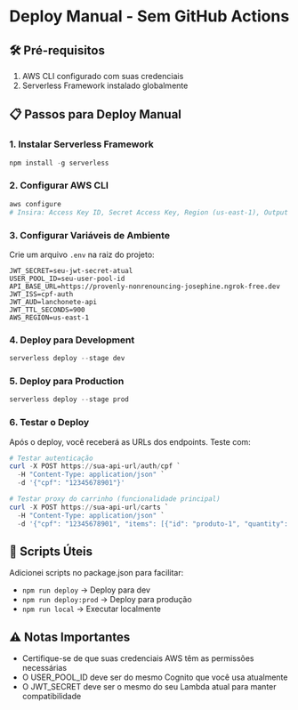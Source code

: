 # Deploy Manual - Sem GitHub Actions

## 🛠️ Pré-requisitos
1. AWS CLI configurado com suas credenciais
2. Serverless Framework instalado globalmente

## 📋 Passos para Deploy Manual

### 1. Instalar Serverless Framework
```powershell
npm install -g serverless
```

### 2. Configurar AWS CLI
```powershell
aws configure
# Insira: Access Key ID, Secret Access Key, Region (us-east-1), Output format (json)
```

### 3. Configurar Variáveis de Ambiente
Crie um arquivo `.env` na raiz do projeto:
```env
JWT_SECRET=seu-jwt-secret-atual
USER_POOL_ID=seu-user-pool-id
API_BASE_URL=https://provenly-nonrenouncing-josephine.ngrok-free.dev
JWT_ISS=cpf-auth
JWT_AUD=lanchonete-api
JWT_TTL_SECONDS=900
AWS_REGION=us-east-1
```

### 4. Deploy para Development
```powershell
serverless deploy --stage dev
```

### 5. Deploy para Production
```powershell
serverless deploy --stage prod
```

### 6. Testar o Deploy
Após o deploy, você receberá as URLs dos endpoints. Teste com:
```powershell
# Testar autenticação
curl -X POST https://sua-api-url/auth/cpf `
  -H "Content-Type: application/json" `
  -d '{"cpf": "12345678901"}'

# Testar proxy do carrinho (funcionalidade principal)
curl -X POST https://sua-api-url/carts `
  -H "Content-Type: application/json" `
  -d '{"cpf": "12345678901", "items": [{"id": "produto-1", "quantity": 2}]}'
```

## 🔧 Scripts Úteis
Adicionei scripts no package.json para facilitar:
- `npm run deploy` → Deploy para dev
- `npm run deploy:prod` → Deploy para produção
- `npm run local` → Executar localmente

## ⚠️ Notas Importantes
- Certifique-se de que suas credenciais AWS têm as permissões necessárias
- O USER_POOL_ID deve ser do mesmo Cognito que você usa atualmente
- O JWT_SECRET deve ser o mesmo do seu Lambda atual para manter compatibilidade